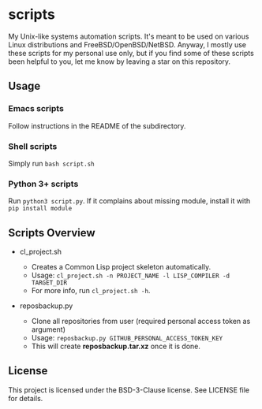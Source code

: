 # scripts
My Unix-like systems automation scripts.
It's meant to be used on various Linux distributions and FreeBSD/OpenBSD/NetBSD.
Anyway, I mostly use these scripts for my personal use only, but if you find
some of these scripts been helpful to you, let me know by leaving a star on this repository.


## Usage  
### Emacs scripts
Follow instructions in the README of the subdirectory.

### Shell scripts
Simply run `bash script.sh`

### Python 3+ scripts
Run `python3 script.py`. If it complains about missing module, install it with `pip install module`

## Scripts Overview

- cl_project.sh
  - Creates a Common Lisp project skeleton automatically.
  - Usage: `cl_project.sh -n PROJECT_NAME -l LISP_COMPILER -d TARGET_DIR`
  - For more info, run `cl_project.sh -h`.
  
- reposbackup.py
  - Clone all repositories from user (required personal access token as argument)
  - Usage: `reposbackup.py GITHUB_PERSONAL_ACCESS_TOKEN_KEY`
  - This will create **reposbackup.tar.xz** once it is done.

## License
This project is licensed under the BSD-3-Clause license. See LICENSE file for details.

